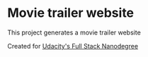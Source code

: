 # Movie trailer website
This project generates a movie trailer website

Created for [Udacity's Full Stack Nanodegree](https://www.udacity.com/course/full-stack-web-developer-nanodegree--nd004)

